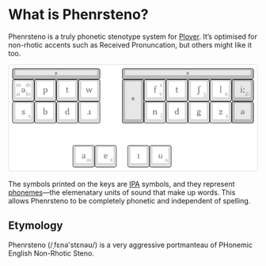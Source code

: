 # What is Phenrsteno?

Phenrsteno is a truly phonetic stenotype system for [Plover](https://github.com/openstenoproject/plover "GitHub repository for Plover"). It’s optimised for non-rhotic accents such as Received Pronuncation, but others might like it too.

![phenrsteno layout](./wiki/layout.png)

The symbols printed on the keys are [IPA](https://en.wikipedia.org/wiki/IPA) symbols, and they represent [phonemes](https://en.wikipedia.org/wiki/Phoneme)—the elemenatary units of sound that make up words. This allows Phenrsteno to be completely phonetic and independent of spelling.

## Etymology

Phenrsteno (/ˌfεnə'stεnəʊ/) is a very aggressive portmanteau of PHonemic English Non-Rhotic Steno.
